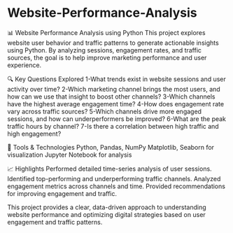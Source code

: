 # Website-Performance-Analysis
📊 Website Performance Analysis using Python This project explores website user behavior and traffic patterns to generate actionable insights using Python. By analyzing sessions, engagement rates, and traffic sources, the goal is to help improve marketing performance and user experience.

🔍 Key Questions Explored
1-What trends exist in website sessions and user activity over time?
2-Which marketing channel brings the most users, and how can we use that insight to boost other channels?
3-Which channels have the highest average engagement time?
4-How does engagement rate vary across traffic sources?
5-Which channels drive more engaged sessions, and how can underperformers be improved?
6-What are the peak traffic hours by channel?
7-Is there a correlation between high traffic and high engagement?

🧰 Tools & Technologies
Python, Pandas, NumPy
Matplotlib, Seaborn for visualization
Jupyter Notebook for analysis

📈 Highlights
Performed detailed time-series analysis of user sessions.
Identified top-performing and underperforming traffic channels.
Analyzed engagement metrics across channels and time.
Provided recommendations for improving engagement and traffic.

This project provides a clear, data-driven approach to understanding website performance and optimizing digital strategies based on user engagement and traffic patterns.
